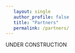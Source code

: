 ```yaml
---
   layout: single
   author_profile: false
   title: "Partners"
   permalink: /partners/ 
---
```


UNDER CONSTRUCTION


